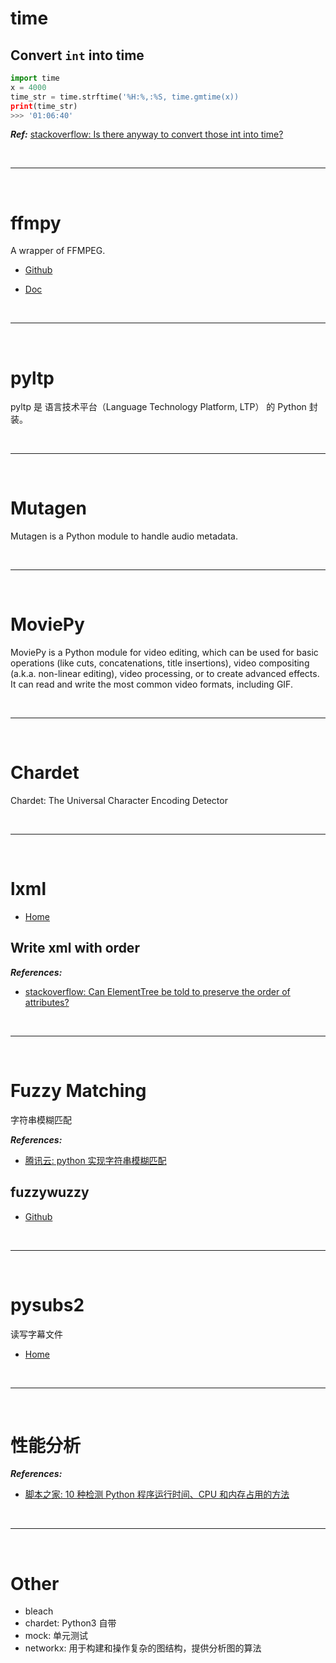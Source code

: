 # time

## Convert `int` into time

```python
import time
x = 4000
time_str = time.strftime('%H:%,:%S, time.gmtime(x))
print(time_str)
>>> '01:06:40'
```

**_Ref:_** [stackoverflow: Is there anyway to convert those int into time?](https://stackoverflow.com/a/47871587/4636081)

<!--  -->
<br>

---

<br>
<!--  -->

# ffmpy

A wrapper of FFMPEG.

- [Github](https://github.com/Ch00k/ffmpy)

- [Doc](https://ffmpy-zh.readthedocs.io/zh/latest/index.html)

<!--  -->
<br>

---

<br>
<!--  -->

# pyltp

pyltp 是 语言技术平台（Language Technology Platform, LTP） 的 Python 封装。

<!--  -->
<br>

---

<br>
<!--  -->

# Mutagen

Mutagen is a Python module to handle audio metadata.

<!--  -->
<br>

---

<br>
<!--  -->

# MoviePy

MoviePy is a Python module for video editing, which can be used for basic operations (like cuts, concatenations, title insertions), video compositing (a.k.a. non-linear editing), video processing, or to create advanced effects. It can read and write the most common video formats, including GIF.

<!--  -->
<br>

---

<br>
<!--  -->

# Chardet

Chardet: The Universal Character Encoding Detector

<!--  -->
<br>

---

<br>
<!--  -->

# lxml

- [Home](https://lxml.de/compatibility.html)

## Write xml with order

**_References:_**

- [stackoverflow: Can ElementTree be told to preserve the order of attributes?](https://stackoverflow.com/a/48407639/4636081)

<!--  -->
<br>

---

<br>
<!--  -->

# Fuzzy Matching

字符串模糊匹配

**_References:_**

- [腾讯云: python 实现字符串模糊匹配](https://cloud.tencent.com/developer/article/1086980)

## fuzzywuzzy

- [Github](https://github.com/seatgeek/fuzzywuzzy)

<!--  -->
<br>

---

<br>
<!--  -->

# pysubs2

读写字幕文件

- [Home](https://pysubs2.readthedocs.io/en/latest/tutorial.html)

<!--  -->
<br>

---

<br>
<!--  -->

# 性能分析

**_References:_**

- [脚本之家: 10 种检测 Python 程序运行时间、CPU 和内存占用的方法](https://www.jb51.net/article/63244.htm)

<!--  -->
<br>

---

<br>
<!--  -->

# Other

- bleach
- chardet: Python3 自带
- mock: 单元测试
- networkx: 用于构建和操作复杂的图结构，提供分析图的算法
